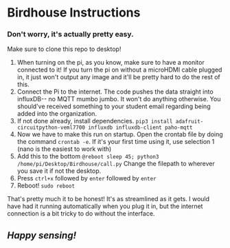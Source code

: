# Birdhouse Instructions
### Don't worry, it's actually pretty easy.

Make sure to clone this repo to desktop!

1. When turning on the pi, as you know, make sure to have a monitor connected to it! If you turn the pi on without a microHDMI cable plugged in, it just won't output any image and it'll be pretty hard to do the rest of this.
2. Connect the Pi to the internet. The code pushes the data straight into influxDB-- no MQTT mumbo jumbo. It won't do anything otherwise. You should've received something to your student email regarding being added into the organization.
3. If not done already, install dependencies. `pip3 install adafruit-circuitpython-veml7700 influxdb influxdb-client paho-mqtt` 
4. Now we have to make this run on startup. Open the crontab file by doing the command `crontab -e`. If it's your first time using it, use selection 1 (nano is the easiest to work with)
5. Add this to the bottom `@reboot sleep 45; python3 /home/pi/Desktop/Birdhouse/call.py` Change the filepath to wherever you save it if not the desktop.
6. Press `ctrl+x` followed by `enter` followed by `enter`
7. Reboot! `sudo reboot`

That's pretty much it to be honest! It's as streamlined as it gets. I would have had it running automatically when you plug it in, but the internet connection is a bit tricky to do without the interface.

## *Happy sensing!*
